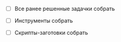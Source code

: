 
- [ ] Все ранее решенные задачки собрать
- [ ] Инструменты собрать
- [ ] Скрипты-заготовки собрать

